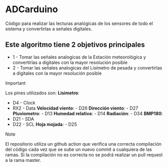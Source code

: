 # ADCarduino

Código para realizar las lecturas analógicas de los sensores de todo el sistema y convertirlas a señales digitales.

## Este algoritmo tiene 2 objetivos principales
* 1 - Tomar las señales analogicas de la Estación meteorológica y convertirlas a digitales con la mayor resolución posible
* 2 - Tomar las señales analogicas del Lisímetro de pesada y convertirlas a digitales con la mayor resolución posible

> [!IMPORTANT]
> Los pines utilizados son:
> **Lisimetro**:
>   - D4 - Clock
>   - RX2 - Data
> **Velocidad viento**: - D26
> **Dirección viento**: - D27
> **Pluviometro**: - D13
> **Humedad relativa**: - D14
> **Radiación**: - D34
> **BMP180**:
>   - D21 - SDA
>   - D22 - SCL
> **Hoja mojada**: - D25

> [!NOTE]
> El repositorio utiliza un github action que verifica una correcta compilación del código cada vez que se sube un nuevo commit a cualquiera de las ramas. Si la compilación no es correcta no se podrá realizar un pull request a la rama master.
